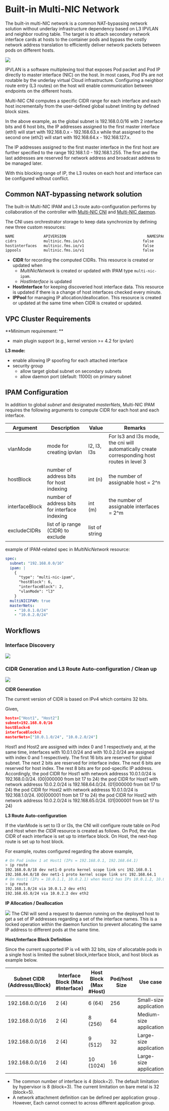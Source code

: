 # Built-in Multi-NIC Network
The built-in multi-NIC network is a common NAT-bypassing network solution without underlay infrastructure dependency based on L3 IPVLAN and neighbor routing table.
The target is to attach secondary network interface cards at hosts to the container pods and bypass the costly network address translation to efficiently deliver network packets between pods on different hosts. 

![](../img/illustrate.PNG)

IPVLAN is a software multiplexing tool that exposes Pod packet and Pod IP directly to master interface (NIC) on the host. In most cases, Pod IPs are not routable by the underlay virtual Cloud infrastructure. Configuring a neighbor route entry (L3 routes) on the host will enable communication between endpoints on the different hosts.

Multi-NIC CNI computes a specific CIDR range for each interface and each host  incrementally from the user-defined global subnet limiting by defined block sizes. 

In the above example, as the global subnet is 192.168.0.0/16 with 2 interface bits and 6 host bits, the IP addresses assigned to the first master interface (eth1) will start with 192.168.0.x - 192.168.63.x while that assigned to the second one (eth2) will start with 192.168.64.x - 192.168.127.x. 

The IP addresses assigned to the first master interface in the first host are further specified to the range 192.168.1.0 - 192.168.1.255. The first and the last addresses are reserved for network address and broadcast address to be managed later.

With this blocking range of IP, the L3 routes on each host and interface can be configured without conflict.


## Common NAT-bypassing network solution
The built-in Multi-NIC IPAM and L3 route auto-configuration performs by collaboration of the controller with [Multi-NIC CNI](https://github.com/foundation-model-stack/multi-nic-cni/tree/main/cni) and [Multi-NIC daemon](https://github.com/foundation-model-stack/multi-nic-cni/tree/main/daemon). 

The CNI uses orchrestrator storage to keep data synchronize by defining new three custom resources: 
```bash
NAME             APIVERSION                                    NAMESPACED   KIND
cidrs            multinic.fms.io/v1                          false        CIDR
hostinterfaces   multinic.fms.io/v1                          false        HostInterface
ippools          multinic.fms.io/v1                          false        IPPool
```
- **CIDR** for recording the computed CIDRs. This resource is created or updated when
  - *MultiNicNetwork* is created or updated with IPAM type `multi-nic-ipam`. 
  - *HostInterface* is updated
- **HostInterface** for keeping discoveried host interface data. This resource is updated if there is a change of host interfaces checked every minute.
- **IPPool** for managing IP allocation/deallocation. This resource is created or updated at the same time when CIDR is created or updated.
  
## VPC Cluster Requirements
**Minimum requirement: **

- main plugin support (e.g., kernel version >= 4.2 for ipvlan)

**L3 mode:**

- enable allowing IP spoofing for each attached interface
- security group
  - allow target global subnet on secondary subnets
  - allow daemon port (default: 11000) on primary subnet

## IPAM Configuration
In addition to global *subnet* and designated *masterNets*, Multi-NIC IPAM requires the following arguments to compute CIDR for each host and each interface.

Argument|Description|Value|Remarks
---|---|---|---
vlanMode|mode for creating ipvlan|l2, l3, l3s|For ls3 and l3s mode, the cni will automatically create corresponding host routes in level 3
hostBlock|number of address bits for host indexing| int (n) | the number of assignable host = 2^n
interfaceBlock|number of address bits for interface indexing| int (m) | the number of assignable interfaces = 2^m
excludeCIDRs|list of ip range (CIDR) to exclude|list of string|

example of IPAM-related spec in *MultiNicNetwork* resource:

```yaml
spec:
  subnet: "192.168.0.0/16"
  ipam: |
    {
      "type": "multi-nic-ipam",
      "hostBlock": 6, 
      "interfaceBlock": 2,
      "vlanMode": "l3"
    }
  multiNICIPAM: true
  masterNets:
    - "10.0.1.0/24"
    - "10.0.2.0/24"
```
## Workflows
### Interface Discovery
![](../img/interface_discovery.png)
### CIDR Generation and L3 Route Auto-configuration / Clean up
![](../img/cidr_gen.png)

**CIDR Generation**

The current version of CIDR is based on IPv4 which contains 32 bits.

Given,

```json
hosts=["Host1", "Host2"]
subnet=192.168.0.0/16
hostBlock=6
interfaceBlock=2
masterNets=["10.0.1.0/24", "10.0.2.0/24"]
```
Host1 and Host2 are assigned with index 0 and 1 respectively and, at the same time, interfaces with 10.0.1.0/24 and with 10.0.2.0/24 are assigned with index 0 and 1 respectively. 
The first 16 bits are reserved for global subnet. 
The next 2 bits are reserved for interface index.
The next 6 bits are reserved for host index.
The rest 8 bits are for pod-specific IP address. 
Accordingly,
the pod CIDR for Host1 with network addresss 10.0.1.0/24 is 192.168.0.0/24. (00|000000 from bit 17 to 24)
the pod CIDR for Host1 with network addresss 10.0.2.0/24 is 192.168.64.0/24. (01|000000 from bit 17 to 24)
the pod CIDR for Host2 with network addresss 10.0.1.0/24 is 192.168.1.0/24. (00|000001 from bit 17 to 24)
the pod CIDR for Host2 with network addresss 10.0.2.0/24 is 192.168.65.0/24. (01|000001 from bit 17 to 24)

**L3 Route Auto-configuration**

If the vlanMode is set to l3 or l3s, the CNI will configure route table on Pod and Host when the *CIDR* resource is created as follows.
On Pod, the vlan CIDR of each interface is set up to interface block.
On Host, the next-hop route is set up to host block.

For example, routes configured regarding the above example,

```bash
# On Pod index 1 at Host1 (IPs = 192.168.0.1, 192.168.64.1)
> ip route
192.168.0.0/18 dev net1-0 proto kernel scope link src 192.168.0.1
192.168.64.0/18 dev net1-1 proto kernel scope link src 192.168.64.1
# On Host1 (IPs = 10.0.1.1, 10.0.2.1) when Host2 has IPs 10.0.1.2, 10.0.2.2, 
> ip route
192.168.1.0/24 via 10.0.1.2 dev eth1
192.168.65.0/24 via 10.0.2.2 dev eth2
```

**IP Allocation / Deallocation**

![](../img/ip_allocate.png)
The CNI will send a request to daemon running on the deployed host to get a set of IP addresses regarding a set of the interface names. This is a locked operation within the daemon function to prevent allocating the same IP address to different pods at the same time.

**Host/Interface Block Definition**

Since the current supported IP is v4 with 32 bits, size of allocatable pods in a single host is limited the subnet block,interface block, and host block as example below.

Subnet CIDR (Addresss/Block)|Interface Block (Max #Interface)|Host Block (Max #Host)|Pod/host Size|Use case
---|---|---|---|---
192.168.0.0/16|2 (4)|6 (64)|256|Small-size application
192.168.0.0/16|2 (4)|8 (256)|64|Medium-size application
192.168.0.0/16|2 (4)|9 (512)|32|Large-size application
192.168.0.0/16|2 (4)|10 (1024)|16|Large-size application

- The common number of interface is 4 (block=2). The default limitation by hypervisor is 8 (block=3). The current limitation on bare metal is 32 (block=5).
- A network attachment definition can be defined per application group . However, Each cannot connect to across different application group. 
